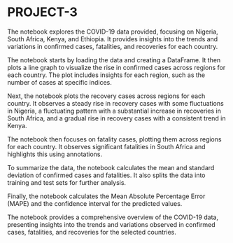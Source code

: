 # PROJECT-3
The notebook explores the COVID-19 data provided, focusing on Nigeria, South Africa, Kenya, and Ethiopia. It provides insights into the trends and variations in confirmed cases, fatalities, and recoveries for each country.

The notebook starts by loading the data and creating a DataFrame. It then plots a line graph to visualize the rise in confirmed cases across regions for each country. The plot includes insights for each region, such as the number of cases at specific indices.

Next, the notebook plots the recovery cases across regions for each country. It observes a steady rise in recovery cases with some fluctuations in Nigeria, a fluctuating pattern with a substantial increase in recoveries in South Africa, and a gradual rise in recovery cases with a consistent trend in Kenya.

The notebook then focuses on fatality cases, plotting them across regions for each country. It observes significant fatalities in South Africa and highlights this using annotations.

To summarize the data, the notebook calculates the mean and standard deviation of confirmed cases and fatalities. It also splits the data into training and test sets for further analysis.

Finally, the notebook calculates the Mean Absolute Percentage Error (MAPE) and the confidence interval for the predicted values.

The notebook provides a comprehensive overview of the COVID-19 data, presenting insights into the trends and variations observed in confirmed cases, fatalities, and recoveries for the selected countries.
